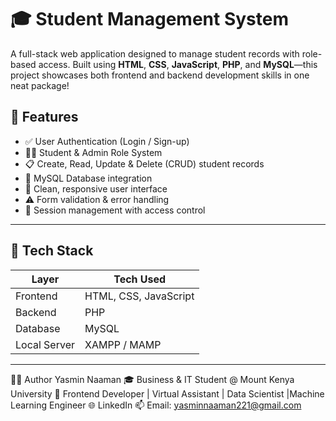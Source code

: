 # 🎓 Student Management System

A full-stack web application designed to manage student records with role-based access. Built using **HTML**, **CSS**, **JavaScript**, **PHP**, and **MySQL**—this project showcases both frontend and backend development skills in one neat package!


## 📌 Features

- ✅ User Authentication (Login / Sign-up)
- 🧑‍🎓 Student & Admin Role System
- 📋 Create, Read, Update & Delete (CRUD) student records
- 📁 MySQL Database integration
- 🎨 Clean, responsive user interface
- ⚠️ Form validation & error handling
- 🔐 Session management with access control

---

## 🧰 Tech Stack

| Layer        | Tech Used                |
|--------------|--------------------------|
| Frontend     | HTML, CSS, JavaScript    |
| Backend      | PHP                      |
| Database     | MySQL                    |
| Local Server | XAMPP / MAMP             |

---
🙋‍♀️ Author
Yasmin Naaman
🎓 Business & IT Student @ Mount Kenya University
💼 Frontend Developer | Virtual Assistant | Data Scientist |Machine Learning Engineer
🌐 LinkedIn
📫 Email: yasminnaaman221@gmail.com
   
